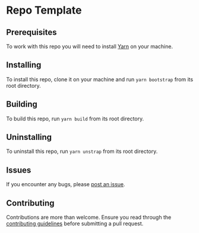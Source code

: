 # Repo Template

## Prerequisites

To work with this repo you will need to install [Yarn](https://yarnpkg.com/getting-started/install) on your machine.

## Installing

To install this repo, clone it on your machine and run `yarn bootstrap` from its root directory.

## Building

To build this repo, run `yarn build` from its root directory.

## Uninstalling

To uninstall this repo, run `yarn unstrap` from its root directory.

## Issues

If you encounter any bugs, please [post an issue](https://github.com/your-username/your-repo/issues/new).

## Contributing

Contributions are more than welcome. Ensure you read through the [contributing guidelines](https://github.com/your-username/your-repo/blob/main/CONTRIBUTING.md) before submitting a pull request.
